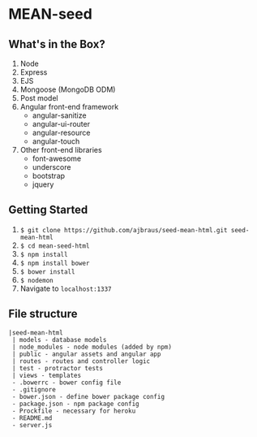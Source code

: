 # MEAN-seed

## What's in the Box?

1. Node
1. Express
4. EJS
3. Mongoose (MongoDB ODM)
5. Post model
2. Angular front-end framework
	* angular-sanitize  
	* angular-ui-router   
	* angular-resource   
	* angular-touch   
1. Other front-end libraries
	* font-awesome  
	* underscore    
	* bootstrap         
	* jquery

## Getting Started

1. ```$ git clone https://github.com/ajbraus/seed-mean-html.git seed-mean-html```
2. ```$ cd mean-seed-html```
3. ```$ npm install```
2. ```$ npm install bower```
3. ```$ bower install```
4. ```$ nodemon```
5. Navigate to `localhost:1337`


## File structure

```
|seed-mean-html
 | models - database models
 | node_modules - node modules (added by npm)
 | public - angular assets and angular app
 | routes - routes and controller logic
 | test - protractor tests
 | views - templates
 - .bowerrc - bower config file
 - .gitignore
 - bower.json - define bower package config
 - package.json - npm package config
 - Prockfile - necessary for heroku
 - README.md
 - server.js 

```
